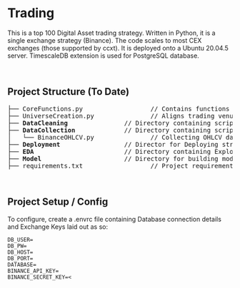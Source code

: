 # Trading 

This is a top 100 Digital Asset trading strategy. Written in Python, it is a single exchange strategy (Binance). The code scales to most CEX exchanges (those supported by ccxt). It is deployed onto a Ubuntu 20.04.5 server. TimescaleDB extension is used for PostgreSQL database.

<br />

## Project Structure (To Date)
<pre>
├── CoreFunctions.py                  // Contains functions used across scripts
├── UniverseCreation.py               // Aligns trading venues with coingecko top 100 
├── <b>DataCleaning</b>               // Directory containing scripts for cleaning data
├── <b>DataCollection</b>             // Directory containing scripts for collecting data
│   └── BinanceOHLCV.py               // Collecting OHLCV data from Binance 
├── <b>Deployment</b>                 // Director for Deploying strategy
├── <b>EDA</b>                        // Directory containing Exploratory Data Analysis 
├── <b>Model</b>                      // Directory for building models 
├── requirements.txt                  // Project requirements 
</pre>

<br />

## Project Setup / Config 

To configure, create a .envrc file containing Database connection details and Exchange Keys laid out as so:
```
DB_USER=
DB_PW=
DB_HOST=
DB_PORT=
DATABASE=
BINANCE_API_KEY=
BINANCE_SECRET_KEY=<
```




